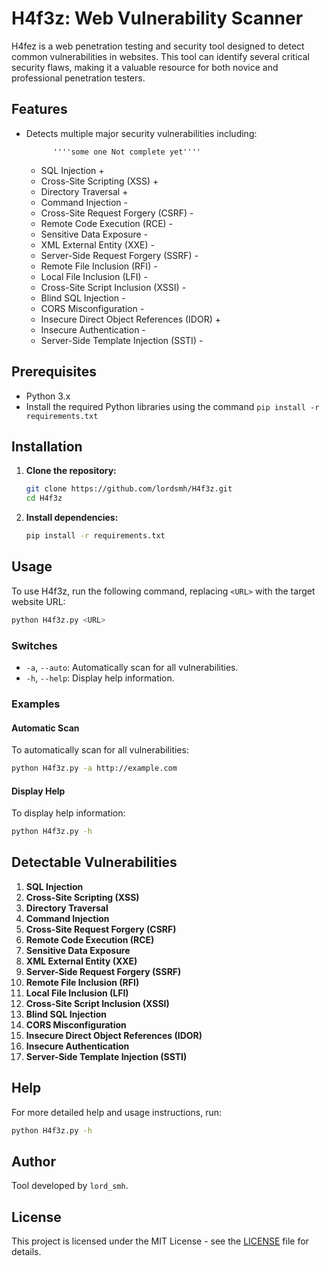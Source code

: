 

 

# H4f3z: Web Vulnerability Scanner

H4fez is a web penetration testing and security tool designed to detect common vulnerabilities in websites. This tool can identify several critical security flaws, making it a valuable resource for both novice and professional penetration testers.

## Features

- Detects multiple major security vulnerabilities including:

            ''''some one Not complete yet''''

  - SQL Injection +
  - Cross-Site Scripting (XSS) +
  - Directory Traversal +
  - Command Injection -
  - Cross-Site Request Forgery (CSRF) -
  - Remote Code Execution (RCE) -
  - Sensitive Data Exposure - 
  - XML External Entity (XXE) -
  - Server-Side Request Forgery (SSRF) -
  - Remote File Inclusion (RFI) -
  - Local File Inclusion (LFI) -
  - Cross-Site Script Inclusion (XSSI) -
  - Blind SQL Injection -
  - CORS Misconfiguration -
  - Insecure Direct Object References (IDOR) +
  - Insecure Authentication -
  - Server-Side Template Injection (SSTI) -

## Prerequisites

- Python 3.x
- Install the required Python libraries using the command `pip install -r requirements.txt`

## Installation

1. **Clone the repository:**

    ```bash
    git clone https://github.com/lordsmh/H4f3z.git
    cd H4f3z
    ```

2. **Install dependencies:**

    ```bash
    pip install -r requirements.txt
    ```

## Usage

To use H4f3z, run the following command, replacing `<URL>` with the target website URL:

```bash
python H4f3z.py <URL>
```

### Switches

- `-a`, `--auto`: Automatically scan for all vulnerabilities.
- `-h`, `--help`: Display help information.

### Examples

#### Automatic Scan

To automatically scan for all vulnerabilities:

```bash
python H4f3z.py -a http://example.com
```

#### Display Help

To display help information:

```bash
python H4f3z.py -h
```

## Detectable Vulnerabilities

1. **SQL Injection**
2. **Cross-Site Scripting (XSS)**
3. **Directory Traversal**
4. **Command Injection**
5. **Cross-Site Request Forgery (CSRF)**
6. **Remote Code Execution (RCE)**
7. **Sensitive Data Exposure**
8. **XML External Entity (XXE)**
9. **Server-Side Request Forgery (SSRF)**
10. **Remote File Inclusion (RFI)**
11. **Local File Inclusion (LFI)**
12. **Cross-Site Script Inclusion (XSSI)**
13. **Blind SQL Injection**
14. **CORS Misconfiguration**
15. **Insecure Direct Object References (IDOR)**
16. **Insecure Authentication**
17. **Server-Side Template Injection (SSTI)**

## Help

For more detailed help and usage instructions, run:

```bash
python H4f3z.py -h
```

## Author

Tool developed by `lord_smh`.

## License

This project is licensed under the MIT License - see the [LICENSE](LICENSE) file for details.

